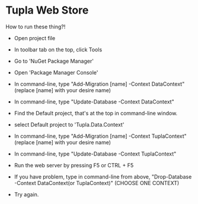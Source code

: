 # Tupla Web Store
How to run these thing?!
- Open project file
- In toolbar tab on the top, click Tools
- Go to 'NuGet Package Manager'
- Open 'Package Manager Console'
- In command-line, type "Add-Migration [name] -Context DataContext" (replace [name] with your desire name)
- In command-line, type "Update-Database -Context DataContext"
- Find the Default project, that's at the top in command-line window.
- select Default project to 'Tupla.Data.Context'
- In command-line, type "Add-Migration [name] -Context TuplaContext" (replace [name] with your desire name)
- In command-line, type "Update-Database -Context TuplaContext"
- Run the web server by pressing F5 or CTRL +  F5

- If you have problem, type in command-line from above, "Drop-Database -Context DataContext(or TuplaContext)" (CHOOSE ONE CONTEXT)
- Try again.
